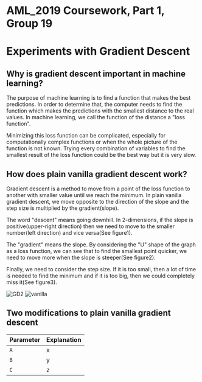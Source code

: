 # AML_2019 Coursework, Part 1, Group 19
# Experiments with Gradient Descent


## Why is gradient descent important in machine learning?


The purpose of machine learning is to find a function that makes the best predictions. In order to determine that, the computer needs to find the function which makes the predictions with the smallest distance to the real values. In machine learning, we call the function of the distance a "loss function".


Minimizing this loss function can be complicated, especially for computationally complex functions or when the whole picture of the function is not known. Trying every combination of variables to find the smallest result of the loss function could be the best way but it is very slow.


## How does plain vanilla gradient descent work?

Gradient descent is a method to move from a point of the loss function to another with smaller value until we reach the minimum. In plain vanilla gradient descent, we move opposite to the direction of the slope and the step size is multiplied by the gradient(slope).


The word "descent" means going downhill. In 2-dimensions, if the slope is positive(upper-right direction) then we need to move to the smaller number(left direction) and vice versa(See figure1). 


The "gradient" means the slope. By considering the "U" shape of the graph as a loss function, we can see that to find the smallest point quicker, we need to move more when the slope is steeper(See figure2).


Finally, we need to consider the step size. If it is too small, then a lot of time is needed to find the minimum and if it is too big, then we could completely miss it(See figure3).

![GD2](https://user-images.githubusercontent.com/52673999/60999676-a5283700-a353-11e9-9612-2a251de8f012.jpg)
![vanilla](https://user-images.githubusercontent.com/52673999/61002684-f89d8380-a359-11e9-8deb-491e364c4b89.jpg)

## Two modifications to plain vanilla gradient descent



| Parameter      | Explanation |
|----------------|-------------|
|`A`             | x           |
|`B`             | y           |
|`C`             | z           |
